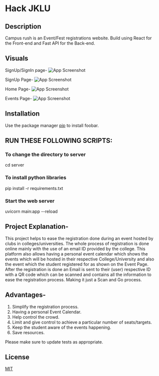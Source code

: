 # Hack JKLU
## Description

Campus rush is an Event/Fest registrations website. Build using React for the Front-end and Fast API for the Back-end.

## Visuals
SignUp/SignIn page-
![App Screenshot](https://drive.google.com/file/d/1nFjRGYkgqszPr_vDTojebs467xwouIAH/view)

SignUp Page-
![App Screenshot](https://drive.google.com/file/d/1tUv4-Fci329kSB0OmFrVV6O4-367wSn6/view)

Home Page-
![App Screenshot](https://drive.google.com/file/d/1gcussZ5AX3Kvt6yV6SxWYqO-uu-72_YF/view)

Events Page-
![App Screenshot](https://drive.google.com/file/d/1xoH7ryunn2d1CvgA5bed0MLD1jETRTJJ/view)

## Installation

Use the package manager [pip](https://pip.pypa.io/en/stable/) to install foobar.

## RUN THESE FOLLOWING SCRIPTS: <br />

### To change the directory to server
cd server<br />

### To install python libraries<br />
pip install -r requirements.txt<br />

### Start the web server<br />
uvicorn main:app --reload<br />






## Project Explanation-
This project helps to ease the registration done during an event hosted by clubs in colleges/universities. The whole process of registration is done online mainly with the use of an email ID provided by the college. 
This platform also allows having a personal event calendar which shows the events which will be hosted in their respective College/University and also the event which the student registered for as shown on the Event Page.
After the registration is done an Email is sent to their (user) respective ID with a QR code which can be scanned and contains all the information to ease the registration process.
Making it just a Scan and Go process.

## Advantages-
1. Simplify the registration process.
2. Having a personal Event Calendar.
3. Help control the crowd.
4. Limit and give control to achieve a particular number of seats/targets.
5. Keep the student aware of the events happening.
6. Save resources. 
 

Please make sure to update tests as appropriate.

## License
[MIT](https://choosealicense.com/licenses/mit/)
